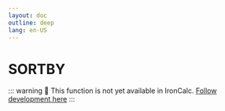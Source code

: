 ```yaml
---
layout: doc
outline: deep
lang: en-US
---
```


# SORTBY

::: warning
🚧 This function is not yet available in IronCalc.
[Follow development here](https://github.com/ironcalc/IronCalc/labels/Functions)
:::